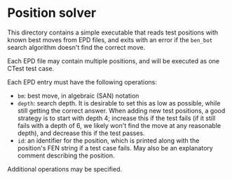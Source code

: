 # Position solver

This directory contains a simple executable that reads test positions with known best moves from EPD files, and exits with an error if the `ben_bot` search algorithm doesn't find the correct move.

Each EPD file may contain multiple positions, and will be executed as one CTest test case.

Each EPD entry must have the following operations:
* `bm`: best move, in algebraic (SAN) notation
* `depth`: search depth. It is desirable to set this as low as possible, while still getting the correct answer. When adding new test positions, a good strategy is to start with depth 4; increase this if the test fails (if it still fails with a depth of 6, we likely won't find the move at any reasonable depth), and decrease this if the test passes.
* `id`: an identifier for the position, which is printed along with the position's FEN string if a test case fails. May also be an explanatory comment describing the position.

Additional operations may be specified.
